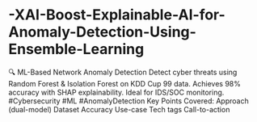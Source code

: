 # -XAI-Boost-Explainable-AI-for-Anomaly-Detection-Using-Ensemble-Learning
🔍 ML-Based Network Anomaly Detection  Detect cyber threats using Random Forest &amp; Isolation Forest on KDD Cup 99 data. Achieves 98% accuracy with SHAP explainability. Ideal for IDS/SOC monitoring.  #Cybersecurity #ML #AnomalyDetection  Key Points Covered: Approach (dual-model)  Dataset  Accuracy  Use-case  Tech tags  Call-to-action
